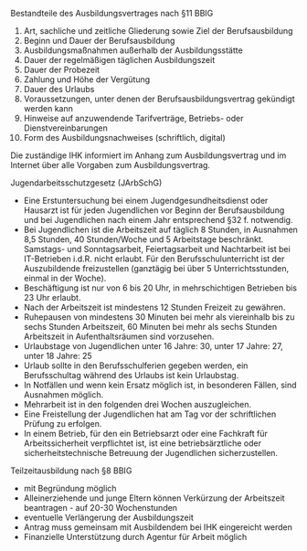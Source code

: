 Bestandteile des Ausbildungsvertrages nach §11 BBIG

1. Art, sachliche und zeitliche Gliederung sowie Ziel der Berufsausbildung
2. Beginn und Dauer der Berufsausbildung
3. Ausbildungsmaßnahmen außerhalb der Ausbildungsstätte
4. Dauer der regelmäßigen täglichen Ausbildungszeit
5. Dauer der Probezeit
6. Zahlung und Höhe der Vergütung
7. Dauer des Urlaubs
8. Voraussetzungen, unter denen der Berufsausbildungsvertrag gekündigt werden kann
9. Hinweise auf anzuwendende Tarifverträge, Betriebs- oder Dienstvereinbarungen
10. Form des Ausbildungsnachweises (schriftlich, digital)

Die zuständige IHK informiert im Anhang zum Ausbildungsvertrag und im Internet über alle Vorgaben zum Ausbildungsvertrag.


Jugendarbeitsschutzgesetz (JArbSchG)

- Eine Erstuntersuchung bei einem Jugendgesundheitsdienst oder Hausarzt ist für jeden Jugendlichen vor Beginn der Berufsausbildung und bei Jugendlichen
nach einem Jahr entsprechend §32 f. notwendig.
- Bei Jugendlichen ist die Arbeitszeit auf täglich 8 Stunden, in Ausnahmen 8,5 Stunden, 40 Stunden/Woche und 5 Arbeitstage beschränkt. 
Samstags- und Sonntagsarbeit, Feiertagsarbeit und Nachtarbeit ist bei IT-Betrieben i.d.R. nicht erlaubt. 
Für den Berufsschulunterricht ist der Auszubildende freizustellen (ganztägig bei über 5 Unterrichtsstunden, einmal in der Woche).
- Beschäftigung ist nur von 6 bis 20 Uhr, in mehrschichtigen Betrieben bis 23 Uhr erlaubt.
- Nach der Arbeitszeit ist mindestens 12 Stunden Freizeit zu gewähren.
- Ruhepausen von mindestens 30 Minuten bei mehr als viereinhalb bis zu sechs Stunden Arbeitszeit, 60 Minuten bei mehr als sechs Stunden Arbeitszeit
in Aufenthaltsräumen sind vorzusehen.
- Urlaubstage von Jugendlichen unter 16 Jahre: 30, unter 17 Jahre: 27, unter 18 Jahre: 25
- Urlaub sollte in den Berufsschulferien gegeben werden, ein Berufsschultag während des Urlaubs ist kein Urlaubstag.
- In Notfällen und wenn kein Ersatz möglich ist, in besonderen Fällen, sind Ausnahmen möglich.
- Mehrarbeit ist in den folgenden drei Wochen auszugleichen.
- Eine Freistellung der Jugendlichen hat am Tag vor der schriftlichen Prüfung zu erfolgen.
- In einem Betrieb, für den ein Betriebsarzt oder eine Fachkraft für Arbeitssicherheit verpflichtet ist, ist eine betriebsärztliche oder sicherheitstechnische
Betreuung der Jugendlichen sicherzustellen.


Teilzeitausbildung nach §8 BBIG

- mit Begründung möglich
- Alleinerziehende und junge Eltern können Verkürzung der Arbeitszeit beantragen - auf 20-30 Wochenstunden
- eventuelle Verlängerung der Ausbildungszeit
- Antrag muss gemeinsam mit Ausbildendem bei IHK eingereicht werden
- Finanzielle Unterstützung durch Agentur für Arbeit möglich
